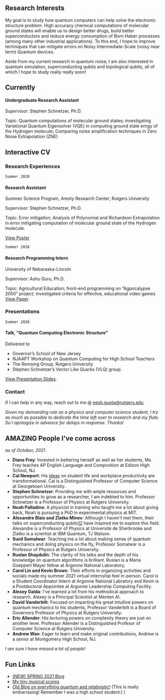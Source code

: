 ## Research Interests

My goal is to study how quantum computers can help solve the electronic structure problem. High accuracy chemical computations of molecular ground states will enable us to design better drugs, build better superconductors and reduce energy consumption of Born Haber processes (among many other industrial applications). To this end, I hope to improve techniques that can mitigate errors on Noisy Intermediate-Scale (noisy near term) Quantum devices.  

Aside from my current research in quantum noise, I am also interested in quantum simulation, superconducting qubits and topological qubits, all of which I hope to study really really soon!


## Currently

#### Undergraduate Research Assistant
Supervisor: Stephen Schnetzer, Ph.D.

Topic: Quantum computations of molecular ground states; investigating Variational Quantum Eigensolver (VQE) in computing ground state enrgy of the Hydrogen molecule; Comparing noise amplification techniques in Zero Noise Extrapolation (ZNE)

## Interactive CV

### Research Experiences

`Summer 2020`
#### Research Assistant
Summer Science Program, Aresty Research Center, Rutgers University

Supervisor: Stephen Schnetzer, Ph.D.

Topic: Error mitigation; Analysis of Polynomial and Richardson Extrapolation in error mitigating computation of molecular ground state of the Hydrogen molecule.

[View Poster](https://github.com/EeshGupta/VQE_Research/blob/master/Poster/eesh-gupta-poster.pdf)

`Summer 2018`
#### Research Programming Intern
University of Nebaraska-Lincoln	

Supervisor: Ashu Guru, Ph.D.

Topic: Agricultural Education; front-end programming on “Agpocalypse 2050” project; investigated criteria for effective, educational video games 
[View Paper](https://github.com/EeshGupta/eeshgupta.github.io/blob/main/documents/Wrong%20Game%2C%20Wrong%20Message.pdf).


### Presentations

`Summer 2020`
#### Talk, “Quantum Computing Electronic Structure” 			           	     
Delivered to 
* Governor’s School of New Jersey                               
* NJAAPT Workshop on Quantum Computing for High School Teachers  
* The Remsing Group, Rutgers University
* Stephen Schnetzer’s Vector Like Quarks (VLQ) group

[View Presentation Slides](https://github.com/EeshGupta/VQE_Research/tree/master/Presentations).

### Contact
If I can help in any way, reach out to me @ eesh.gupta@rutgers.edu 

_Given my demanding role as a physics and computer science student, I try as much as possible to dedicate the time left over to research and my flute. So I apologize in advance for delays in response. Thanks!_

## AMAZING People I've come across 
_as of October, 2021_
* **Diane Frey**: Invested in bettering herself as well as her students, Ms. Frey teaches AP English Language and Composition at Edison High School, NJ.
* **Cal Newport**: His [ideas](https://www.calnewport.com/blog/) on student life and workplace productivity are transformational. Cal is a Distinguished Professor of Computer Science at Georgetown University. 
* **Stephen Schnetzer**: Providing me with ample resources and opportunities to grow as a researcher, I am indebted to him. Professor Schnetzer is a Professor of Physics at Rutgers University.  
* **Noah Palladino**: A physicist in training who taught me a lot about giving back, Noah is pursuing a PhD in experimental physics at MIT. 
* **Alexandre Blais and Zlatko Minev**: Although I haven't met them, their talks on superconducting qubits[1](https://www.youtube.com/watch?v=t5nxusm_Umk&t=1872s)[2](https://www.youtube.com/watch?v=eZJjQGu85Ps) have inspired me to explore this field. Alexandre is a Professor of Physics at Université de Sherbrooke and Zlatko is a scientist at IBM Quantum, TJ Watson. 
* **Sunil Somalwar**: Teaching me a lot about making sense of quantum mechanics and doing physics on the fly, Professor Somalwar is a Professor of Physics at Rutgers University. 
* **Ruslan Shaydulin**: The clarity of his talks and the depth of his knowledge on quantum algorithms is brilliant. Ruslan is a  Maria Goeppert Mayer fellow at Argonne National Laboratory. 
* **Carol Lin and Kevin Brown**: Their efforts in organizing activities and socials made my summer 2021 virtual internship feel in-person. Carol is a Student Coordinator Intern at Argonne National Labratory and Kevin is a Postdoctoral Appointee at Argonne Leadership Computing Facility.
* **Alexey Galda**: I've learned a lot from his methodical approach to research. Alexey is a Principal Scientist at Menten AI.
* **David Vanderbilt**: Focused on imparting his great intuitive powers on quantum mechanics to his students, Professor Vanderbilt is a Board of Governors Professor of Physics at Rutgers University.
* **Eric Allender**: His lecturing powers on complexity theory are just on another level. Professor Allender is a Distinguished Profesor of Computer Science at Rutgers University.
* **Andrew Wan**: Eager to learn and make original contributions, Andrew is a senior at Montgomery High School, NJ.

_I am sure I have missed a lot of people!_

## Fun Links
- [(NEW) SPRING 2021 Blog](https://eeshsblogs.blogspot.com/)
- [My tiny musical scores](https://musescore.com/user/10340756)
- [Old Blog on everything quantum and relativistic!](http://quantatime.blogspot.com/) (This is really embarrasing! Remember I was a high school student:) )
